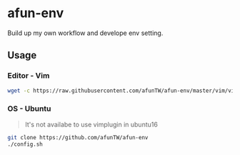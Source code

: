 # afun-env

Build up my own workflow and develope env setting.

## Usage

### Editor - Vim

```sh
wget -c https://raw.githubusercontent.com/afunTW/afun-env/master/vim/vimrc -O ~/.vimrc
```

### OS - Ubuntu

> It's not availabe to use vimplugin in ubuntu16

```sh
git clone https://github.com/afunTW/afun-env
./config.sh
```
